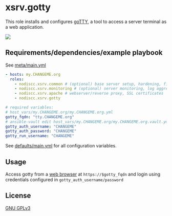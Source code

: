 # xsrv.gotty

This role installs and configures [goTTY](https://github.com/sorenisanerd/gotty), a tool to access a server terminal as a web application.

[![](https://raw.githubusercontent.com/sorenisanerd/gotty/master/screenshot.gif)](https://raw.githubusercontent.com/sorenisanerd/gotty/master/screenshot.gif)


## Requirements/dependencies/example playbook

See [meta/main.yml](meta/main.yml)

```yaml
- hosts: my.CHANGEME.org
  roles:
    - nodiscc.xsrv.common # (optional) base server setup, hardening, firewall, bruteforce prevention
    - nodiscc.xsrv.monitoring # (optional) server monitoring, log aggregation
    - nodiscc.xsrv.apache # webserver/reverse proxy, SSL certificates
    - nodiscc.xsrv.gotty

# required variables:
# host_vars/my.CHANGEME.org/my.CHANGEME.org.yml
gotty_fqdn: "tty.CHANGEME.org"
# ansible-vault edit host_vars/my.CHANGEME.org/my.CHANGEME.org.vault.yml
gotty_auth_username: "CHANGEME"
gotty_auth_password: "CHANGEME"
gotty_run_username: "CHANGEME"
```

See [defaults/main.yml](defaults/main.yml) for all configuration variables.


## Usage

Access gotty from a [web browser](https://www.mozilla.org/en-US/firefox/) at `https://$gotty_fqdn` and login using credentials configured in `gotty_auth_username/password`

<!--
### Troubleshooting
### Backups
## References/Documentation
-->

## License

[GNU GPLv3](../../LICENSE)

